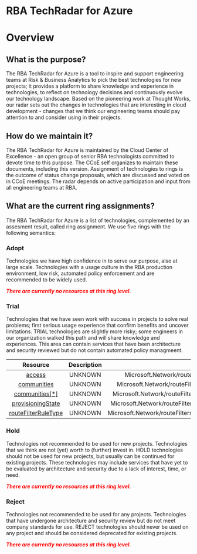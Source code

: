 
RBA TechRadar for Azure
=======================

# Overview

## What is the purpose?


The RBA TechRadar for Azure is a tool to inspire and support engineering teams at Risk & Business Analytics to pick the best technologies for new projects; it provides a platform to share knowledge and experience in technologies, to reflect on technology decisions and continuously evolve our technology landscape.  Based on the pioneering work at Thought Works, our radar sets out the changes in technologies that are interesting in cloud development - changes that we think our engineering teams should pay attention to and consider using in their projects.
## How do we maintain it?


The RBA TechRadar for Azure is maintained by the Cloud Center of Excellence - an open group of senior RBA technologists committed to devote time to this purpose.  The CCoE self organizes to maintain these documents, including this version.  Assignment of technologies to rings is the outcome of status change proposals, which are discussed and voted on in CCoE meetings.  The radar depends on active participation and input from all engineering teams at RBA.
## What are the current ring assignments?


The RBA TechRadar for Azure is a list of technologies, complemented by an assesment result, called ring assignment.  We use five rings with the following semantics:
### Adopt


Technologies we have high confidence in to serve our purpose, also at large scale.  Technologies with a usage culture in the RBA production environment, low risk, automated policy enforcement and are recommended to be widely used.  
  
***<font color="red"> There are currently no resources at this ring level. </font>***
### Trial


Technologies that we have seen work with success in projects to solve real problems;  first serious usage experience that confirm benefits and uncover limitations.  TRIAL technologies are slightly more risky; some engineers in our organization walked this path and will share knowledge and experiences.  This area can contain services that have been architecture and security reviewed but do not contain automated policy managmeent.  

|Resource|Description|Path|Status|
| :---: | :---: | :---: | :---: |
|[access](https://github.com/openrba/python-azure-techradar/blob/master/Microsoft.Network/routeFilters/routeFilterRules/access)|UNKNOWN|Microsoft.Network/routeFilters/routeFilterRules/access|TRIAL|
|[communities](https://github.com/openrba/python-azure-techradar/blob/master/Microsoft.Network/routeFilters/routeFilterRules/communities)|UNKNOWN|Microsoft.Network/routeFilters/routeFilterRules/communities|TRIAL|
|[communities[*]](https://github.com/openrba/python-azure-techradar/blob/master/Microsoft.Network/routeFilters/routeFilterRules/communities[*])|UNKNOWN|Microsoft.Network/routeFilters/routeFilterRules/communities[*]|TRIAL|
|[provisioningState](https://github.com/openrba/python-azure-techradar/blob/master/Microsoft.Network/routeFilters/routeFilterRules/provisioningState)|UNKNOWN|Microsoft.Network/routeFilters/routeFilterRules/provisioningState|TRIAL|
|[routeFilterRuleType](https://github.com/openrba/python-azure-techradar/blob/master/Microsoft.Network/routeFilters/routeFilterRules/routeFilterRuleType)|UNKNOWN|Microsoft.Network/routeFilters/routeFilterRules/routeFilterRuleType|TRIAL|

### Hold


Technologies not recommended to be used for new projects. Technologies that we think are not (yet) worth to (further) invest in.  HOLD technologies should not be used for new projects, but usually can be continued for existing projects.  These technologies may include services that have yet to be evaluated by architecture and security due to a lack of interest, time, or need.  
  
***<font color="red"> There are currently no resources at this ring level. </font>***
### Reject


Technologies not recommended to be used for any projects. Technologies that have undergone architecture and security review but do not meet company standards for use.  REJECT technologies should never be used on any project and should be considered deprecated for existing projects.  
  
***<font color="red"> There are currently no resources at this ring level. </font>***